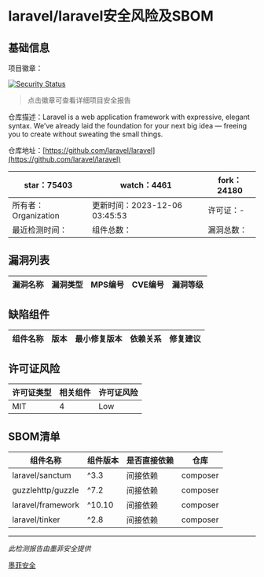 # laravel/laravel安全风险及SBOM

## 基础信息

项目徽章：

[![Security Status](https://www.murphysec.com/platform3/v31/badge/1732472708148977664.svg)](https://www.murphysec.com/console/report/1693329420393930752/1732472708148977664)

> 点击徽章可查看详细项目安全报告

仓库描述：Laravel is a web application framework with expressive, elegant syntax. We’ve already laid the foundation for your next big idea — freeing you to create without sweating the small things.

仓库地址：[https://github.com/laravel/laravel](https://github.com/laravel/laravel)

| star：75403 | watch：4461 | fork：24180 |
| ----------- | -------------- | ------------ |
| 所有者：Organization | 更新时间：2023-12-06 03:45:53 | 许可证：- |
| 最近检测时间： | 组件总数： | 漏洞总数： |




## 漏洞列表

| 漏洞名称 | 漏洞类型 | MPS编号 | CVE编号 | 漏洞等级 |
| ------- | ------ | ------- | ------ | ----- |





## 缺陷组件

| 组件名称 | 版本 | 最小修复版本 | 依赖关系 | 修复建议 |
| -------- | ---- | ------------ | -------- | -------- |





## 许可证风险

| 许可证类型 | 相关组件 | 许可证风险 |
| ---------- | -------- | ---------- |
|MIT|4|Low|




## SBOM清单

| 组件名称 | 组件版本 | 是否直接依赖 | 仓库 |
| -------- | -------- | ------------ | ---- |
|laravel/sanctum|^3.3|间接依赖|composer|
|guzzlehttp/guzzle|^7.2|间接依赖|composer|
|laravel/framework|^10.10|间接依赖|composer|
|laravel/tinker|^2.8|间接依赖|composer|


------

*此检测报告由墨菲安全提供*

[墨菲安全](www.murphysec.com)